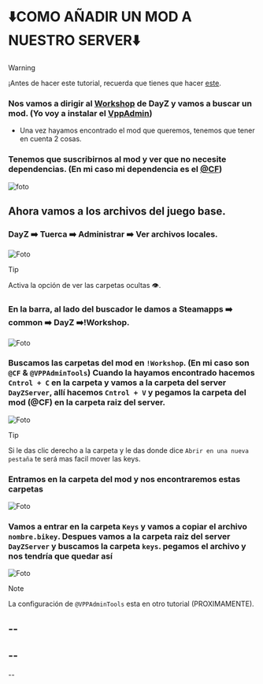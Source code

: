# ⬇️COMO AÑADIR UN MOD A NUESTRO SERVER⬇️

> [!WARNING]
> ¡Antes de hacer este tutorial, recuerda que tienes que hacer [este](https://github.com/MrPotrex/Tutoriales-DayZ-Server/tree/main/Servidor/1-Crear%20un%20server).

### Nos vamos a dirigir al [Workshop](https://steamcommunity.com/app/221100/workshop/) de DayZ y vamos a buscar un mod. (Yo voy a instalar el [VppAdmin](https://steamcommunity.com/sharedfiles/filedetails/?id=1828439124&searchtext=vppadmin))

* Una vez hayamos encontrado el mod que queremos, tenemos que tener en cuenta 2 cosas. 
### Tenemos que suscribirnos al mod y ver que no necesite dependencias. (En mi caso mi dependencia es el [@CF](https://steamcommunity.com/workshop/filedetails/?id=1559212036))

![foto](https://media.discordapp.net/attachments/973516122349531136/1180545796270206987/image.png?ex=657dcff3&is=656b5af3&hm=dd0b209e938e7f490903c98603c5ae3cf55a6f109c5a7af29361a09526950499&=&format=webp&quality=lossless&width=866&height=123)

## Ahora vamos a los archivos del juego base.

### DayZ ➡️ Tuerca ➡️ Administrar ➡️ Ver archivos locales.
![Foto](https://cdn.discordapp.com/attachments/973516122349531136/1180488476832047225/image.png?ex=657d9a91&is=656b2591&hm=f77277c640c11b394283963ce8b156e59c78ecbf6cd65f63aab0dcd0f7600c02&)

> [!TIP]
> Activa la opción de ver las carpetas ocultas 👁️.

### En la barra, al lado del buscador le damos a  Steamapps ➡️ common ➡️ DayZ ➡️!Workshop.

![Foto](https://media.discordapp.net/attachments/973516122349531136/1180544473156034620/image.png?ex=657dceb7&is=656b59b7&hm=2cd1589675c7e053d9503dc2de35c762d01c59de356f28ff0f697d5a3b8f70fa&=&format=webp&quality=lossless&width=1009&height=80)

### Buscamos las carpetas del mod en `!Workshop`. (En mi caso son `@CF` & `@VPPAdminTools`) Cuando la hayamos encontrado hacemos `Cntrol + C` en la carpeta y vamos a la carpeta del server `DayZServer`, allí hacemos `Cntrol + V` y pegamos la carpeta del mod (@CF) en la carpeta raiz del server.

![Foto](https://media.discordapp.net/attachments/973516122349531136/1180548810758438952/image.png?ex=657dd2c2&is=656b5dc2&hm=6cb5af70bac2c94a4f9fc56f47d80b02391f8fb90f0d5900f46b711c96ad94e2&=&format=webp&quality=lossless&width=562&height=256)

> [!TIP]
> Si le das clic derecho a la carpeta y le das donde dice `Abrir en una nueva pestaña` te será mas facil mover las keys.

### Entramos en la carpeta del mod y nos encontraremos estas carpetas

![Foto](https://media.discordapp.net/attachments/973516122349531136/1180549473005490307/image.png?ex=657dd35f&is=656b5e5f&hm=a3235f58a1f612098192e214f39660389ef21291dd577926299be04c7587d29a&=&format=webp&quality=lossless&width=557&height=107)

### Vamos a entrar en la carpeta `Keys` y vamos a copiar el archivo `nombre.bikey`. Despues vamos a la carpeta raiz del server `DayZServer` y buscamos la carpeta `keys`. pegamos el archivo y nos tendría que quedar así

![Foto](https://media.discordapp.net/attachments/973516122349531136/1180550269038235749/image.png?ex=657dd41d&is=656b5f1d&hm=556545d7ce0690285abe8795e9dd7925d0abc0984cf17af9063fc9146057f9ab&=&format=webp&quality=lossless&width=560&height=235)

> [!NOTE]
> La configuración de `@VPPAdminTools` esta en otro tutorial (PROXIMAMENTE).


--
-
--
-
--

